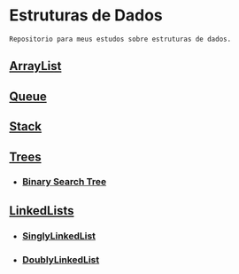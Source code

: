 # Estruturas de Dados

    Repositorio para meus estudos sobre estruturas de dados.

## [ArrayList](https://github.com/joaopaulosg21/estruturas-de-dados/tree/main/arraylist)

## [Queue](https://github.com/joaopaulosg21/estruturas-de-dados/tree/main/queue)

## [Stack](https://github.com/joaopaulosg21/estruturas-de-dados/tree/main/stack)

## [Trees](https://github.com/joaopaulosg21/estruturas-de-dados/tree/main/trees)

- ### [Binary Search Tree](https://github.com/joaopaulosg21/estruturas-de-dados/tree/main/trees/binarysearchtree) 

## [LinkedLists](https://github.com/joaopaulosg21/estruturas-de-dados/tree/main/linkedlists)
- ### [SinglyLinkedList](https://github.com/joaopaulosg21/estruturas-de-dados/tree/main/linkedlists/singlylinkedlist)
- ### [DoublyLinkedList](https://github.com/joaopaulosg21/estruturas-de-dados/tree/main/linkedlists/doublylinkedlist)